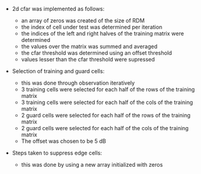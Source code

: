- 2d cfar was implemented as follows:
  - an array of zeros was created of the size of RDM
  - the index of cell under test was determined per iteration
  - the indices of the left and right halves of the training matrix were determined
  - the values over the matrix was summed and averaged
  - the cfar threshold was determined using an offset threshold
  - values lesser than the cfar threshold were supressed

- Selection of training and guard cells:
  - this was done through observation iteratively
  - 3 training cells were selected for each half of the rows of the training matrix
  - 3 training cells were selected for each half of the cols of the training matrix
  - 2 guard cells were selected for each half of the rows of the training matrix
  - 2 guard  cells were selected for each half of the cols of the training matrix
  - The offset was chosen to be 5 dB


- Steps taken to suppress edge cells:
  - this was done by using a new array initialized with zeros
